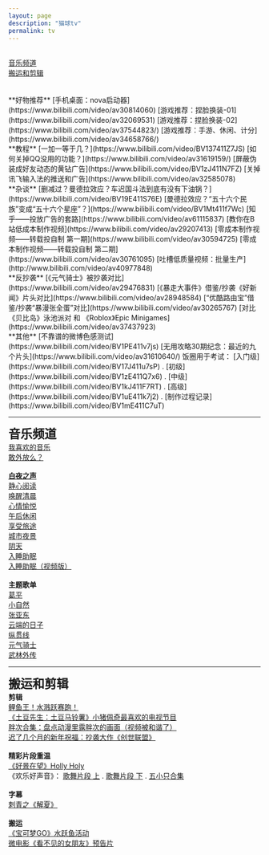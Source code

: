 ```yaml
---
layout: page
description: "猫球tv"
permalink: tv
---
```

<title>猫球tv - 猫球博客</title>
<link rel="shortcut icon" href="/favicon.ico" type="image/x-icon"/>
<script src="/js/jquery.min.js"></script>
<br>
<a href="#音乐频道" class="anniu">音乐频道</a><br/>
<a href="#搬运和剪辑" class="anniu">搬运和剪辑</a><br/>
<br/>
<br>
**好物推荐**  
[手机桌面：nova启动器](https://www.bilibili.com/video/av30814060)  
[游戏推荐：捏脸换装-01](https://www.bilibili.com/video/av32069531)  
[游戏推荐：捏脸换装-02](https://www.bilibili.com/video/av37544823/)  
[游戏推荐：手游、休闲、计分](https://www.bilibili.com/video/av34658766/)  
<br>
**教程**  
[一加一等于几？](https://www.bilibili.com/video/BV137411Z7JS)  
[如何关掉QQ没用的功能？](https://www.bilibili.com/video/av31619159/)  
[屏蔽伪装成好友动态的黄钻广告](https://www.bilibili.com/video/BV1zJ411N7FZ)  
[关掉讯飞输入法的推送和广告](https://www.bilibili.com/video/av32585078)  
<br>
**杂谈**  
[删减过？曼德拉效应？车迟国斗法到底有没有下油锅？](https://www.bilibili.com/video/BV19E411S76E)  
[曼德拉效应？“五十六个民族”变成“五十六个星座”？](https://www.bilibili.com/video/BV1Mt411f7Wc)  
[知乎——投放广告的套路](https://www.bilibili.com/video/av61115837)  
[教你在B站低成本制作视频](https://www.bilibili.com/video/av29207413)  
[零成本制作视频——转载投自制 第一期](https://www.bilibili.com/video/av30594725)  
[零成本制作视频——转载投自制 第二期](https://www.bilibili.com/video/av30761095)  
[吐槽低质量视频：批量生产](http://www.bilibili.com/video/av40977848)  
<br>
**反抄袭**  
[《元气骑士》被抄袭对比](https://www.bilibili.com/video/av29476831)  
[《暴走大事件》借鉴/抄袭《好新闻》片头对比](https://www.bilibili.com/video/av28948584)  
[“优酷路由宝”借鉴/抄袭“暴漫张全蛋”对比](https://www.bilibili.com/video/av30265767)  
[对比《贝比岛》泳池派对 和 《Roblox》Epic Minigames](https://www.bilibili.com/video/av37437923)  
<br>
**其他**  
[不靠谱的微博色感测试](https://www.bilibili.com/video/BV1PE411v7js)  
[无用攻略30期纪念：最近的九个片头](https://www.bilibili.com/video/av31610640/)  
饭圈用于考试： [入门级](https://www.bilibili.com/video/BV17J411u7sP) . 
[初级](https://www.bilibili.com/video/BV1zE411Q7x6) . 
[中级](https://www.bilibili.com/video/BV1kJ411F7RT) . 
[高级](https://www.bilibili.com/video/BV1uE411k7j2) . 
[制作过程记录](https://www.bilibili.com/video/BV1mE411C7uT)  

----------

<font size="5"><b><a class="heise" name="音乐频道">音乐频道</a></b></font><br>
[我喜欢的音乐](https://music.163.com/playlist?id=105626346)  
[敢外放么？](https://music.163.com/playlist?id=2334891632)  
<br/>
**[白夜之声](https://music.163.com/playlist?id=328768000)**  
[静心阅读](https://music.163.com/playlist?id=328093448)  
[唤醒清晨](https://music.163.com/playlist?id=381333956)  
[心情愉悦](https://music.163.com/playlist?id=2163997428)  
[午后休闲](https://music.163.com/playlist?id=961654864)  
[享受旅途](https://music.163.com/playlist?id=107298112)  
[城市夜景](https://music.163.com/playlist?id=107245870)  
[阴天](https://music.163.com/playlist?id=2644868321)  
[入睡助眠](https://music.163.com/playlist?id=879360698)  
[入睡助眠（视频版）](https://www.bilibili.com/video/BV18t4y1U7zr)  
<br/>
**主题歌单**  
[葛平](https://music.163.com/playlist?id=105696171)  
[小自然](https://music.163.com/playlist?id=116910655)  
[张亚东](https://music.163.com/playlist?id=801295885)  
[云端的日子](https://music.163.com/playlist?id=106731523)  
[纵贯线](https://music.163.com/playlist?id=2051246122)  
[元气骑士](https://music.163.com/playlist?id=787484722)  
[武林外传](https://music.163.com/playlist?id=2300622399)  

----------

<font size="5"><b><a class="heise" name="搬运和剪辑">搬运和剪辑</a></b></font><br>
**剪辑**  
[鲤鱼王！水溅跃赛跑！](https://www.bilibili.com/video/BV1CE411h7nC)  
[《土豆先生：土豆马铃薯》小猪佩奇最喜欢的电视节目](http://www.bilibili.com/video/av13847244)  
[胖次合集：盘点动漫里露胖次的画面（视频被和谐了）](http://www.bilibili.com/video/av12265412)  
[迟了几个月的新年祝福：抄袭大作《创世联盟》](http://www.bilibili.com/video/av22452234)  
<br>
**精彩片段重温**  
[《好景在望》Holly Holy](http://www.bilibili.com/video/av13611247)  
《欢乐好声音》： 
[歌舞片段 上](https://www.bilibili.com/video/av26676927/) . 
[歌舞片段 下](https://www.bilibili.com/video/av26762102/) . 
[五小只合集](https://www.bilibili.com/video/av25383153)  
<br>
**字幕**  
[刺青之《解夏》](https://www.bilibili.com/video/BV1P4411r7RB)  
<br>
**搬运**  
[《宝可梦GO》水跃鱼活动](https://www.bilibili.com/video/BV1Nx411d7u2)  
[微电影《看不见的女朋友》预告片](https://www.bilibili.com/video/BV1NJ411B7FQ)  

